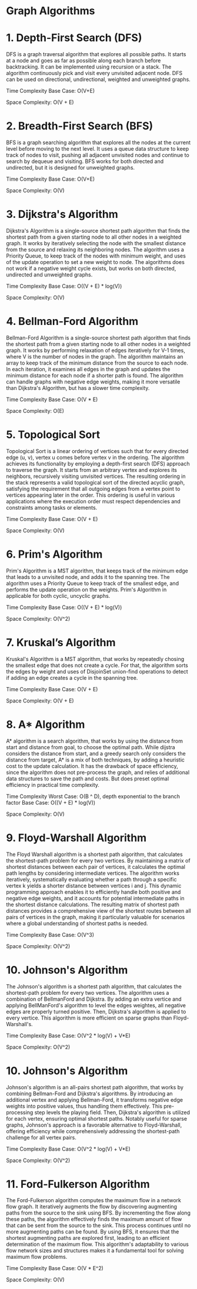 # Graph Algorithms

# 1. Depth-First Search (DFS)
  DFS is a graph traversal algorithm that explores all possible paths. It starts at a node and goes as far as possible along each branch before backtracking. It can be implemented using recursion or a stack. The algorithm continuously pick and visit every unvisited adjacent node. DFS can be used on directional, undirectional, weighted and unweighted graphs.

  Time Complexity 
    Base Case: O(V+E)
  
  Space Complexity: O(V + E)

# 2. Breadth-First Search (BFS)
  BFS is a graph searching algorithm that explores all the nodes at the current level before moving to the next level. It uses a queue data structure to keep track of nodes to visit, pushing all adjacent unvisited nodes and continue to search by dequeue and visiting. BFS works for both directed and undirected, but it is designed for unweighted graphs.

  Time Complexity 
    Base Case: O(V+E)
  
  Space Complexity: O(V)

# 3. Dijkstra's Algorithm
  Dijkstra's Algorithm is a single-source shortest path algorithm that finds the shortest path from a given starting node to all other nodes in a weighted graph. It works by iteratively selecting the node with the smallest distance from the source and relaxing its neighboring nodes. The algorithm uses a Priority Queue, to keep track of the nodes with minimum weight, and uses of the update operation to set a new weight to node. The algorithms does not work if a negative weight cycle exists, but works on both directed, undirected and unweighted graphs.
  
  Time Complexity
    Base Case: O((V + E) * log(V))

  Space Complexity: O(V)
  
# 4. Bellman-Ford Algorithm
  Bellman-Ford Algorithm is a single-source shortest path algorithm that finds the shortest path from a given starting node to all other nodes in a weighted graph. It works by performing relaxation of edges iteratively for V-1 times, where V is the number of nodes in the graph. The algorithm maintains an array to keep track of the minimum distance from the source to each node. In each iteration, it examines all edges in the graph and updates the minimum distance for each node if a shorter path is found. The algorithm can handle graphs with negative edge weights, making it more versatile than Dijkstra's Algorithm, but has a slower time complexity.
  
  Time Complexity
    Base Case: O(V * E)

  Space Complexity: O(E)

# 5. Topological Sort
  Topological Sort is a linear ordering of vertices such that for every directed edge (u, v), vertex u comes before vertex v in the ordering. The algorithm achieves its functionality by employing a depth-first search (DFS) approach to traverse the graph. It starts from an arbitrary vertex and explores its neighbors, recursively visiting unvisited vertices. The resulting ordering in the stack represents a valid topological sort of the directed acyclic graph, satisfying the requirement that all outgoing edges from a vertex point to vertices appearing later in the order. This ordering is useful in various applications where the execution order must respect dependencies and constraints among tasks or elements.
  
  Time Complexity
    Base Case: O(V + E)

  Space Complexity: O(V)

# 6. Prim's Algorithm
  Prim's Algorithm is a MST algorithm, that keeps track of the minimum edge that leads to a unvisited node, and adds it to the spanning tree. The algorithm uses a Priority Queue to keep track of the smallest edge, and performs the update operation on the weights.
Prim's Algorithm in applicable for both cyclic, uncyclic graphs.
  
  Time Complexity
    Base Case: O((V + E) * log(V))

  Space Complexity: O(V^2)

# 7. Kruskal’s Algorithm
  Kruskal's Algorithm is a MST algorithm, that works by repeatedly chosing the smallest edge that does not create a cycle. For that, the algorithm sorts the edges by weight and uses of DisjoinSet union-find operations to detect if adding an edge creates a cycle in the spanning tree.
  
  Time Complexity
    Base Case: O(V + E)

  Space Complexity: O(V + E)

# 8. A* Algorithm
  A* algorithm is a search algorithm, that works by using the distance from start and distance from goal, to choose the optimal path. While dijstra considers the distance from start, and a greedy search only considers the distance from target, A* is a mix of both techniques, by adding a heuristic cost to the update calculation. It has the drawback of space efficiency, since the algorithm does not pre-process the graph, and relies of additional data structures to save the path and costs. But does preset optimal efficiency in practical time complexity.
  
  Time Complexity
    Worst Case: O(B ^ D), depth exponential to the branch factor
    Base Case: O((V + E) * log(V))

  Space Complexity: O(V)

# 9. Floyd-Warshall Algorithm
  The Floyd Warshall algorithm is a shortest path algorithm, that calculates the shortest-path problem for every two vertices. By maintaining a matrix of shortest distances between each pair of vertices, it calculates the optimal path lengths by considering intermediate vertices. The algorithm works iteratively, systematically evaluating whether a path through a specific vertex k yields a shorter distance between vertices i and j. This dynamic programming approach enables it to efficiently handle both positive and negative edge weights, and it accounts for potential intermediate paths in the shortest distance calculations. The resulting matrix of shortest path distances provides a comprehensive view of the shortest routes between all pairs of vertices in the graph, making it particularly valuable for scenarios where a global understanding of shortest paths is needed.
  
  Time Complexity
    Base Case: O(V^3)

  Space Complexity: O(V^2)

# 10. Johnson's Algorithm
  The Johnson's algorithm is a shortest path algorithm, that calculates the shortest-path problem for every two vertices. The algorithm uses a combination of BellmanFord and Dijkstra. By adding an extra vertice and applying BellManFord's algorithm to level the edges weightes, all negative edges are properly turned positive. Then, Dijkstra's algorithm is applied to every vertice. This algorithm is more efficient on sparse graphs than Floyd-Warshall's.
  
  Time Complexity
    Base Case: O(V^2 * log(V) + V*E)

  Space Complexity: O(V^2)

# 10. Johnson's Algorithm
  Johnson's algorithm is an all-pairs shortest path algorithm, that works by combining Bellman-Ford and Dijkstra's algorithms. By introducing an additional vertex and applying Bellman-Ford, it transforms negative edge weights into positive values, thus handling them effectively. This pre-processing step levels the playing field. Then, Dijkstra's algorithm is utilized for each vertex, ensuring optimal shortest paths. Notably useful for sparse graphs, Johnson's approach is a favorable alternative to Floyd-Warshall, offering efficiency while comprehensively addressing the shortest-path challenge for all vertex pairs.
  
  Time Complexity
    Base Case: O(V^2 * log(V) + V*E)

  Space Complexity: O(V^2)

# 11. Ford-Fulkerson Algorithm
  The Ford-Fulkerson algorithm computes the maximum flow in a network flow graph. It iteratively augments the flow by discovering augmenting paths from the source to the sink using BFS. By incrementing the flow along these paths, the algorithm effectively finds the maximum amount of flow that can be sent from the source to the sink. This process continues until no more augmenting paths can be found. By using BFS, it ensures that the shortest augmenting paths are explored first, leading to an efficient determination of the maximum flow. This algorithm's adaptability to various flow network sizes and structures makes it a fundamental tool for solving maximum flow problems.
  
  Time Complexity
    Base Case: O(V * E^2)

  Space Complexity: O(V)
